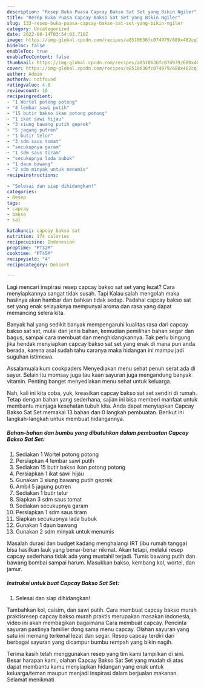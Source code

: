 ```yaml
---
description: "Resep Buka Puasa Capcay Bakso Sat Set yang Bikin Ngiler"
title: "Resep Buka Puasa Capcay Bakso Sat Set yang Bikin Ngiler"
slug: 133-resep-buka-puasa-capcay-bakso-sat-set-yang-bikin-ngiler
category: Uncategorized
date: 2022-08-14T03:54:03.710Z
image: https://img-global.cpcdn.com/recipes/a8510636fc074979/680x482cq70/capcay-bakso-sat-set-foto-resep-utama.jpg
hideToc: false
enableToc: true
enableTocContent: false
thumbnail: https://img-global.cpcdn.com/recipes/a8510636fc074979/680x482cq70/capcay-bakso-sat-set-foto-resep-utama.jpg
cover: https://img-global.cpcdn.com/recipes/a8510636fc074979/680x482cq70/capcay-bakso-sat-set-foto-resep-utama.jpg
author: Admin
authorAv: notfound
ratingvalue: 4.8
reviewcount: 16
recipeingredient:
- "1 Wortel potong potong"
- "4 lembar sawi putih"
- "15 butir bakso ikan potong potong"
- "1 ikat sawi hijau"
- "3 siung bawang putih geprek"
- "5 jagung putren"
- "1 butir telur"
- "3 sdm saus tomat"
- "secukupnya garam"
- "1 sdm saus tiram"
- "secukupnya lada bubuk"
- "1 daun bawang"
- "2 sdm minyak untuk menumis"
recipeinstructions:

- "Selesai dan siap dihidangkan!"
categories:
- Resep
tags:
- capcay
- bakso
- sat

katakunci: capcay bakso sat 
nutrition: 174 calories
recipecuisine: Indonesian
preptime: "PT32M"
cooktime: "PT45M"
recipeyield: "4"
recipecategory: Dessert

---
```



Lagi mencari inspirasi resep capcay bakso sat set yang lezat? Cara menyiapkannya sangat tidak susah. Tapi Kalau salah mengolah maka hasilnya akan hambar dan bahkan tidak sedap. Padahal capcay bakso sat set yang enak selayaknya mempunyai aroma dan rasa yang dapat memancing selera kita.


Banyak hal yang sedikit banyak mempengaruhi kualitas rasa dari capcay bakso sat set, mulai dari jenis bahan, kemudian pemilihan bahan segar dan bagus, sampai cara membuat dan menghidangkannya. Tak perlu bingung jika hendak menyiapkan capcay bakso sat set yang enak di mana pun anda berada, karena asal sudah tahu caranya maka hidangan ini mampu jadi suguhan istimewa.

Assalamualaikum cookpaders Menyediakan menu sehat penuh serat ada di sayur. Selain itu momsay juga tau kaan sayuran juga mengandung banyak vitamin. Penting banget menyediakan menu sehat untuk keluarga.


Nah, kali ini kita coba, yuk, kreasikan capcay bakso sat set sendiri di rumah. Tetap dengan bahan yang sederhana, sajian ini bisa memberi manfaat untuk membantu menjaga kesehatan tubuh kita. Anda dapat menyiapkan Capcay Bakso Sat Set memakai 13 bahan dan 0 langkah pembuatan. Berikut ini langkah-langkah untuk membuat hidangannya.

<!--inarticleads1-->

##### Bahan-bahan dan bumbu yang dibutuhkan dalam pembuatan Capcay Bakso Sat Set:

1. Sediakan 1 Wortel potong potong
1. Persiapkan 4 lembar sawi putih
1. Sediakan 15 butir bakso ikan potong potong
1. Persiapkan 1 ikat sawi hijau
1. Gunakan 3 siung bawang putih geprek
1. Ambil 5 jagung putren
1. Sediakan 1 butir telur
1. Siapkan 3 sdm saus tomat
1. Sediakan secukupnya garam
1. Persiapkan 1 sdm saus tiram
1. Siapkan secukupnya lada bubuk
1. Gunakan 1 daun bawang
1. Gunakan 2 sdm minyak untuk menumis


Masalah durasi dan budget kadang menghalangi IRT (ibu rumah tangga) bisa hasilkan lauk yang benar-benar nikmat. Akan tetapi, melalui resep capcay sederhana tidak ada yang mustahil terjadi. Tumis bawang putih dan bawang bombai sampai harum. Masukkan bakso, kembang kol, wortel, dan jamur. 

<!--inarticleads2-->

##### Instruksi untuk buat Capcay Bakso Sat Set:


1. Selesai dan siap dihidangkan!

Tambahkan kol, caisim, dan sawi putih. Cara membuat capcay bakso murah praktisresep capcay bakso murah praktis merupakan masakan indonesia, video ini akan membagikan bagaimana Cara membuat capcay. Pencinta sayuran pastinya familier dong sama menu capcay. Olahan sayuran yang satu ini memang terkenal lezat dan segar. Resep capcay terdiri dari berbagai sayuran yang dicampur bumbu rempah yang bikin nagih. 

Terima kasih telah menggunakan resep yang tim kami tampilkan di sini. Besar harapan kami, olahan Capcay Bakso Sat Set yang mudah di atas dapat membantu kamu menyiapkan hidangan yang enak untuk keluarga/teman maupun menjadi inspirasi dalam berjualan makanan. Selamat menikmati
